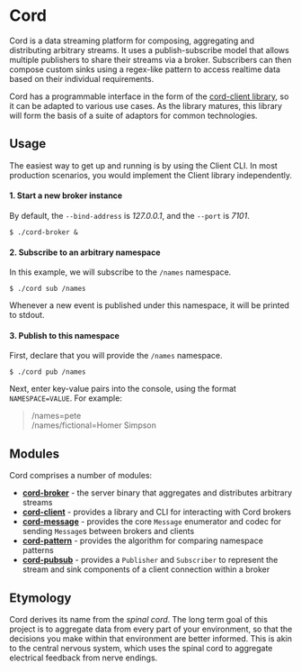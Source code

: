 # Cord

Cord is a data streaming platform for composing, aggregating and distributing arbitrary
streams. It uses a publish-subscribe model that allows multiple publishers to share their
streams via a broker. Subscribers can then compose custom sinks using a regex-like
pattern to access realtime data based on their individual requirements.

Cord has a programmable interface in the form of the [cord-client library](cord-client/),
so it can be adapted to various use cases. As the library matures, this library will form
the basis of a suite of adaptors for common technologies.

## Usage

The easiest way to get up and running is by using the Client CLI. In most production
scenarios, you would implement the Client library independently.

#### 1. Start a new broker instance

By default, the `--bind-address` is _127.0.0.1_, and the `--port` is _7101_.

    $ ./cord-broker &

#### 2. Subscribe to an arbitrary namespace

In this example, we will subscribe to the `/names` namespace.

    $ ./cord sub /names

Whenever a new event is published under this namespace, it will be printed to stdout.

#### 3. Publish to this namespace

First, declare that you will provide the `/names` namespace.

    $ ./cord pub /names

Next, enter key-value pairs into the console, using the format `NAMESPACE=VALUE`. For
example:

> /names=pete  
> /names/fictional=Homer Simpson

## Modules

Cord comprises a number of modules:

-   **[cord-broker](cord-broker/)** - the server binary that aggregates and distributes
    arbitrary streams
-   **[cord-client](cord-client/)** - provides a library and CLI for interacting with
    Cord brokers
-   **[cord-message](cord-message/)** - provides the core `Message` enumerator and codec
    for sending `Message`s between brokers and clients
-   **[cord-pattern](cord-pattern/)** - provides the algorithm for comparing namespace
    patterns
-   **[cord-pubsub](cord-pubsub/)** - provides a `Publisher` and `Subscriber` to
    represent the stream and sink components of a client connection within a broker

## Etymology

Cord derives its name from the _spinal cord_. The long term goal of this project is to
aggregate data from every part of your environment, so that the decisions you make within
that environment are better informed. This is akin to the central nervous system, which
uses the spinal cord to aggregate electrical feedback from nerve endings.
